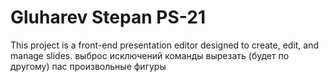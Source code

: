 # Gluharev Stepan PS-21
This project is a front-end presentation editor designed to create, edit, and manage slides.
выброс исключений
команды вырезать (будет по другому)
пас произвольные фигуры